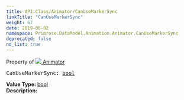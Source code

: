 ```yaml
---
title: API:Class/Animator/CanUseMarkerSync
linkTitle: "CanUseMarkerSync"
weight: 67
date: 2019-08-02
namespace: Primrose.DataModel.Animation.Animator.CanUseMarkerSync
deprecated: false
no_list: true
---
```

Property of <a href="/docs/api-reference/Class/Animator"><img src="/icons/silk/film.png"/>&nbsp;Animator</a>
<pre class="method-declaration">
CanUseMarkerSync: <a class="type" href="/docs/api-reference/System/Primitives#boolean">bool</a></pre>
<b>Value Type: </b>
<a class="type" href="/docs/api-reference/System/Primitives#boolean">bool</a>
<br/>
<b>Description: </b>